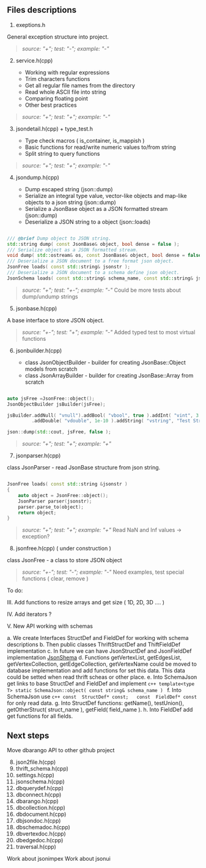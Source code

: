 ## Files descriptions

1. exeptions.h

General exception structure into project.

> _source: "+";    test: "-";  example: "-"_

2. service.h(cpp)

    - Working with regular expressions
    - Trim characters functions
    - Get all regular file names from the directory
    - Read whole ASCII file into string
    - Comparing floating point
    - Other best practices

> *source: "+";    test: "+";  example: "-"*

3. jsondetail.h(cpp)  + type_test.h

    - Type check macros  ( is_container, is_mappish )
    - Basic functions for read/write numeric values to/from string
    - Split string to query functions

> *source: "+";    test: "+";  example: "-"*

4. jsondump.h(cpp)

    - Dump escaped string (json::dump)
    - Serialize an integral type value,  vector-like objects and  map-like objects to a json string (json::dump)
    - Serialize a JsonBase object as a JSON formatted stream (json::dump)
    - Deserialize a JSON string to a object (json::loads)

```cpp

/// @brief Dump object to JSON string.
std::string dump( const JsonBase& object, bool dense = false );
/// Serialize object as a JSON formatted stream.
void dump( std::ostream& os, const JsonBase& object, bool dense = false );
/// Deserialize a JSON document to a free format json object.
JsonFree loads( const std::string& jsonstr );
/// Deserialize a JSON document to a schema define json object.
JsonSchema loads( const std::string& schema_name, const std::string& jsonstr );

```

> *source: "+";    test: "+-";  example: "-"*
> Could be more tests about dump/undump strings

5. jsonbase.h(cpp)

A base interface to store JSON object.


> *source: "+-";    test: "+";  example: "-"*
> Added typed test to most virtual functions

6. jsonbuilder.h(cpp)

    - class JsonObjectBuilder - builder for creating JsonBase::Object models from scratch
    - class JsonArrayBuilder -  builder for creating JsonBase::Array from scratch

```cpp

auto jsFree =JsonFree::object();
JsonObjectBuilder jsBuilder(jsFree);

jsBuilder.addNull( "vnull").addBool( "vbool", true ).addInt( "vint", 3 )
         .addDouble( "vdouble", 1e-10 ).addString( "vstring", "Test String" );

json::dump(std::cout, jsFree, false );

```

> *source: "+";    test: "+";  example: "+"*

7. jsonparser.h(cpp)

class JsonParser - read JsonBase structure from json string.

```cpp

JsonFree loads( const std::string &jsonstr )
{
    auto object = JsonFree::object();
    JsonParser parser(jsonstr);
    parser.parse_to(object);
    return object;
}

```
> *source: "+";  test: "+";  example: "+"*
> Read NaN and Inf values -> exception?

8. jsonfree.h(cpp)  ( under construction )

class JsonFree - a class to store JSON object


> *source: "+-";    test: "-";  example: "-"*
> Need examples, test special functions ( clear, remove )


To do:

III. Add functions to resize arrays and get size ( 1D, 2D, 3D .... )

IV. Add iterators ?

V. New API working with schemas

 a. We create Interfaces   StructDef and FieldDef  for working with schema descriptions
 b. Then public classes ThriftStructDef and ThiftFieldDef implementation
 c. In future we can have JsonStructDef and JsonFieldDef implementation [JsonShema](http://json-schema.org/)
 d. Functions getVertexList, getEdgesList, getVertexCollection, getEdgeCollection, getVertexName could be moved to database implementation and add functions for set this data. This data could be setted when read thrift scheas or other place.
 e. Into SchemaJson get links to base StructDef and FieldDef and implement ```c++ template<type T> static SchemaJson::object( const string& schema_name ) ```
 f. Into  SchemaJson use ```c++ const  StructDef* const;   const  FieldDef* const  ``` for only read data.
 g. Into  StructDef functions: getName(), testUnion(), getOtherStruct( struct_name ), getField( field_name ).
 h. Into FieldDef add get functions for all fields.

## Next steps

Move dbarango API to other github project

8. json2file.h(cpp)
9. thrift_schema.h(cpp)
10. settings.h(cpp)
11. jsonschema.h(cpp)
12. dbquerydef.h(cpp)
13. dbconnect.h(cpp)
14. dbarango.h(cpp)
15. dbcollection.h(cpp)
16. dbdocument.h(cpp)
17. dbjsondoc.h(cpp)
18. dbschemadoc.h(cpp)
19. dbvertexdoc.h(cpp)
20. dbedgedoc.h(cpp)
21. traversal.h(cpp)

Work about jsonimpex
Work about jsonui
